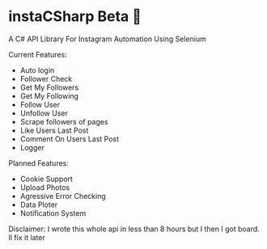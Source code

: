 # instaCSharp Beta 📸
A C# API Library For Instagram Automation Using Selenium

Current Features:
  - Auto login
  - Follower Check
  - Get My Followers
  - Get My Following
  - Follow User
  - Unfollow User
  - Scrape followers of pages
  - Like Users Last Post 
  - Comment On Users Last Post
  - Logger
  
Planned Features:
  - Cookie Support
  - Upload Photos
  - Agressive Error Checking
  - Data Ploter
  - Notification System
  
  Disclaimer: I wrote this whole api in less than 8 hours but I then I got board. Il fix it later
